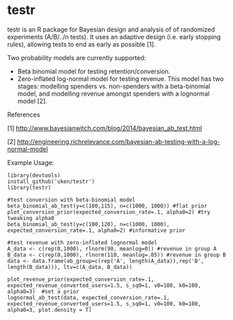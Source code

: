 testr
=====

testr is an R package for Bayesian design and analysis of  of randomized experiments (A/B/../n tests). It uses an adaptive design (i.e. early stopping rules), allowing tests to end as early as possible [1]. 

Two probability models are currently supported:

- Beta binomial model for testing retention/conversion.
- Zero-inflated log-normal model for testing revenue. This model has two stages: modelling spenders vs. non-spenders with a beta-binomial model, and modelling revenue amongst spenders with a lognormal model [2]. 

References

 [1] http://www.bayesianwitch.com/blog/2014/bayesian_ab_test.html
 
 [2] http://engineering.richrelevance.com/bayesian-ab-testing-with-a-log-normal-model
 
Example Usage:

```
library(devtools)
install_github('uken/testr')
library(testr)

#test conversion with beta-binomial model
beta_binomial_ab_test(y=c(100,115), n=c(1000, 1000)) #flat prior
plot_conversion_prior(expected_conversion_rate=.1, alpha0=2) #try tweaking alpha0 
beta_binomial_ab_test(y=c(100,120), n=c(1000, 1000), expected_conversion_rate=.1, alpha0=2) #informative prior

#test revenue with zero-inflated lognormal model
A_data <- c(rep(0,1000), rlnorm(90, meanlog=0)) #revenue in group A
B_data <- c(rep(0,1000), rlnorm(110, meanlog=.05)) #revenue in group B
data <- data.frame(ab_group=c(rep('A', length(A_data)),rep('B', length(B_data))), ltv=c(A_data, B_data))

plot_revenue_prior(expected_conversion_rate=.1, expected_revenue_converted_users=1.5, s_sq0=1, v0=100, k0=100, alpha0=3)  #set a prior
lognormal_ab_test(data, expected_conversion_rate=.1, expected_revenue_converted_users=1.5, s_sq0=1, v0=100, k0=100, alpha0=3, plot.density = T)

```
